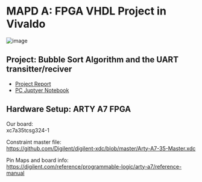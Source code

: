 # MAPD A: FPGA VHDL Project in Vivaldo
![image](https://user-images.githubusercontent.com/23053125/202862370-d2751405-4f29-4fec-8ecd-fce3687b269a.png)

## Project: Bubble Sort Algorithm and the UART transitter/reciver 

* [Project Report](https://github.com/jjackson1994/MAPD/blob/main/MAPD_Project___Group_4_Final.pdf)
* [PC Juptyer Notebook](https://github.com/jjackson1994/MAPD/blob/main/PythonPerformanceComaparison.ipynb)
## Hardware Setup: ARTY A7 FPGA

Our board:  
xc7a35tcsg324-1

Constraint master file:  
https://github.com/Digilent/digilent-xdc/blob/master/Arty-A7-35-Master.xdc

Pin Maps and board info:  
https://digilent.com/reference/programmable-logic/arty-a7/reference-manual
